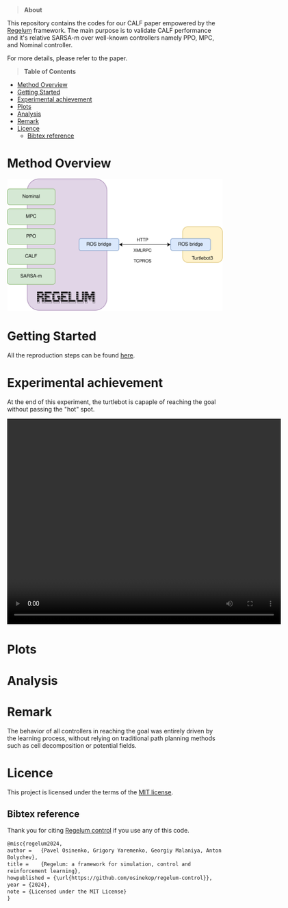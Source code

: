 >**About**

This repository contains the codes for our CALF paper empowered by the [Regelum](https://github.com/osinenkop/regelum-control) framework. The main purpose is to validate CALF performance and it's relative SARSA-m over well-known controllers namely PPO, MPC, and Nominal controller.

For more details, please refer to the paper.

> **Table of Contents**
- [Method Overview](#method-overview)
- [Getting Started](#getting-started)
- [Experimental achievement](#experimental-achievement)
- [Plots](#plots)
- [Analysis](#analysis)
- [Remark](#remark)
- [Licence](#licence)
  - [Bibtex reference](#bibtex-reference)

# Method Overview

<img src="media/experiment_diagram.svg" width="1000" />


# Getting Started

All the reproduction steps can be found [here](docs/get_started.md).

# Experimental achievement

At the end of this experiment, the turtlebot is capaple of reaching the goal without passing the "hot" spot.

<video width="640" height="480" controls>
  <source src="media/turtlebot_ctrls_combination.mp4" type="video/mp4">
</video>


# Plots

# Analysis

# Remark

The behavior of all controllers in reaching the goal was entirely driven by the learning process, without relying on traditional path planning methods such as cell decomposition or potential fields.

# Licence

This project is licensed under the terms of the [MIT license](https://github.com/osinenkop/regelum-control/blob/main/LICENSE).

## Bibtex reference

Thank you for citing [Regelum control](https://github.com/osinenkop/regelum-control) if you use any of this code.

```
@misc{regelum2024,
author =   {Pavel Osinenko, Grigory Yaremenko, Georgiy Malaniya, Anton Bolychev},
title =    {Regelum: a framework for simulation, control and reinforcement learning},
howpublished = {\url{https://github.com/osinekop/regelum-control}},
year = {2024},
note = {Licensed under the MIT License}
}
```

